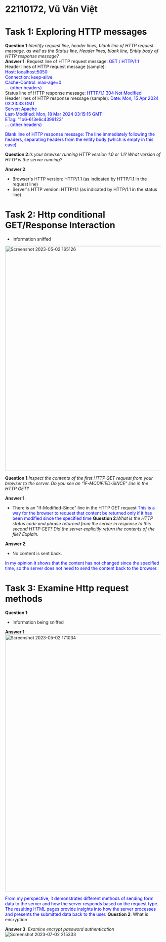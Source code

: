 # 22110172, Vũ Văn Việt
# Task 1: Exploring HTTP messages
**Question 1**:*Identify request line, header lines, blank line of HTTP request message, as well as the Status line, Header lines, blank line, Entity body of HTTP response message?*  
**Answer 1**:
Request line of HTTP request message: <span style="color:blue">GET / HTTP/1.1 </span><br>
Header lines of HTTP request message (sample): <br>
<span style="color:blue">Host: localhost:5050 <br>
Connection: keep-alive <br>
Cache-Control: max-age=0 <br>
... (other headers) </span><br>
Status line of HTTP response message: <span style="color:blue">HTTP/1.1 304 Not Modified </span><br>
Header lines of HTTP response message (sample): 
<span style="color:blue">Date: Mon, 15 Apr 2024 03:33:33 GMT <br>
Server: Apache <br>
Last-Modified: Mon, 18 Mar 2024 03:15:15 GMT <br>
ETag: "1b6-613e6c4399123" <br>
... (other headers) </span>

<span style="color:blue">Blank line of HTTP response message: The line immediately following the headers, separating headers from the entity body (which is empty in this case).</span>

**Question 2**:*Is your browser running HTTP version 1.0 or 1.1? What version of HTTP is the server running?*

**Answer 2**:
- Browser's HTTP version: HTTP/1.1 (as indicated by HTTP/1.1 in the request line) 
- Server's HTTP version: HTTP/1.1 (as indicated by HTTP/1.1 in the status line)

# Task 2: Http conditional GET/Response Interaction
- Information sniffed

<img width="726" alt="Screenshot 2023-05-02 165126" src="https://github.com/quang-ute/myprojects/assets/57078914/5b008df9-130c-4501-90d9-fb09f9a89a35">

**Question 1**:*Inspect the contents of the first HTTP GET request from your browser to the server. Do you see an “IF-MODIFIED-SINCE” line in the HTTP GET?*

**Answer 1**:
- There is an "If-Modified-Since" line in the HTTP GET request
<span style="color:blue">This is a way for the browser to request that content be returned only if it has been modified since the specified time</span>
**Question 2**:*What is the HTTP status code and phrase returned from the server in response to this second HTTP GET? Did the server explicitly return the contents of the file? Explain.*

**Answer 2**:
- No content is sent back.

<span style="color:blue">In my opinion it shows that the content has not changed since the specified time, so the server does not need to send the content back to the browser.</span>
# Task 3: Examine Http request methods
**Question 1**:
- Information being sniffed

**Answer 1**:
<img width="829" alt="Screenshot 2023-05-02 171034" src="https://github.com/quang-ute/myprojects/assets/57078914/07eb9d96-0ac2-4891-986a-29f2593fa3e3">

<span style="color:blue">From my perspective, it demonstrates different methods of sending form data to the server and how the server responds based on the request type. The resulting HTML pages provide insights into how the server processes and presents the submitted data back to the user.</span>
**Question 2**: What is encryption

**Answer 3**:
*Examine encrypt password authentication*
![Screenshot 2023-07-02 215333](https://github.com/quang-ute/myprojects/assets/57078914/6b9b0fe0-af40-4d56-a505-fcf5e055736e)

 

